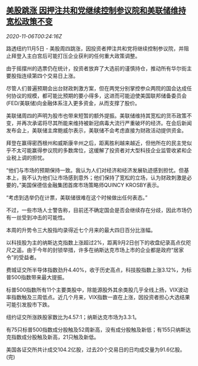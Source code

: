 <!--1604629400000-->
[美股跳涨 因押注共和党继续控制参议院和美联储维持宽松政策不变](https://cn.reuters.com/article/usa-stocks-1105-thur-idCNKBS27M01T)
------

<div><i>2020-11-06T00:24:16Z</i></div><p>路透纽约11月5日 - 美股周四跳涨，因投资者押注共和党将继续控制参议院，并阻止拜登入主白宫后可能打压企业获利的任何重大政策调整。</p><p>由于摇摆州的选票仍在统计，投资者放弃了大选前的谨慎持仓，推动所有华尔街主要股指连续第四个交易日上涨。</p><p>尽管人们普遍预期会出台财政刺激方案，但在两党分别掌控参众两院的国会达成任何协议的规模，都可能比预期的要小得多，这进而可能迫使美国联邦储备委员会(FED/美联储)向金融体系注入更多资金，从而支撑了股价。</p><p>美联储周四的声明为股市也带来短暂的额外提振。美联储维持其宽松的货币政策不变，并再次承诺将尽其所能来维持被新冠病毒大流行严重破坏的经济。在会后新闻发布会上，美联储主席鲍威尔表示，美联储不会考虑直接为财政活动提供资金。</p><p>拜登在赢得密西根州和威斯康辛州之后，距离胜利越来越近，但他所在的民主党似乎不太可能赢得参议院的多数席位，这缓解了投资者对大型科技企业监管收紧和企业税上调的担忧。</p><p>“他们与市场的预期保持一致。我认为人们对经济和经济发展轨迹感到担忧。但基本上，我不认为他们让市场感到意外；他们保持了宽松的立场，认为财政刺激是必要的，”美国保德信金融集团首席市场策略师QUINCY KROSBY表示。</p><p>“考虑到选举仍在计票，美联储很难在这个时候做出任何表态。”</p><p>不过，一些市场人士警告称，目前还不确定国会是否会继续存在分歧，因此市场仍有一丝受到冲击的可能性。</p><p>本周的升势令三大股指均录得近七个月来的最大四日百分比涨幅。</p><p>以科技股为主的纳斯达克指数上涨超过2%，距离9月2日创下的收盘纪录高点仅咫尺之遥。由于今年的封锁举措，许多在纳斯达克市场上市的企业都是政府“居家令”的受益者。</p><p>费城证交所半导体指数劲升4.40%，收于历史高点，科技股指数上涨3.12%，为标普500指数带来最大提振。</p><p>标普500指数所有11个主要类股中，除能源股外其余类股几乎全线上扬，VIX波动率指数触及三周低点。近几个月来，VIX指数一直在上涨，因投资者担心大选结果可能引发股市下跌。</p><p>纽约证交所涨跌股家数比为4.57:1；纳斯达克市场为3.3:1。</p><p>有75只标普500指数成分股触及52周新高，没有成分股触及新低；有155只纳斯达克指数成分股触及新高，21只触及新低。</p><p>美国各证交所共计成交104.2亿股，过去20个交易日的日均成交量为91.6亿股。(完)</p>
